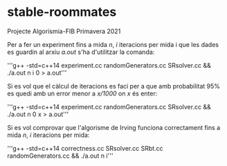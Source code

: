 # stable-roommates
Projecte Algorismia-FIB Primavera 2021

Per a fer un experiment fins a mida *n*, *i* iteracions per mida i que les dades es guardin al arxiu *a.out* s'ha d'utilitzar la comanda:

'''g++ -std=c++14 experiment.cc randomGenerators.cc SRsolver.cc && ./a.out n i 0 > a.out'''

Si es vol que el càlcul de iteracions es faci per a que amb probabilitat 95% es quedi amb un error menor a *x/1000* on *x* és enter: 

'''g++ -std=c++14 experiment.cc randomGenerators.cc SRsolver.cc && ./a.out n 0 x > a.out'''

Si es vol comprovar que l'algorisme de Irving funciona correctament fins a mida *n*, *i* iteracions per mida:

'''g++ -std=c++14 correctness.cc SRsolver.cc SRbt.cc randomGenerators.cc && ./a.out n i'''

